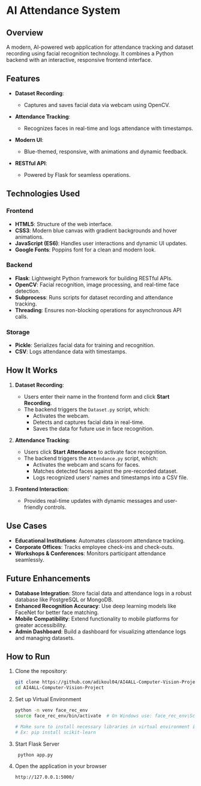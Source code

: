 # AI Attendance System

## Overview
A modern, AI-powered web application for attendance tracking and dataset recording using facial recognition technology. It combines a Python backend with an interactive, responsive frontend interface.

## Features

- **Dataset Recording**:  
  - Captures and saves facial data via webcam using OpenCV.

- **Attendance Tracking**:  
  - Recognizes faces in real-time and logs attendance with timestamps.

- **Modern UI**:  
  - Blue-themed, responsive, with animations and dynamic feedback.

- **RESTful API**:  
  - Powered by Flask for seamless operations.

## Technologies Used

### Frontend
- **HTML5**: Structure of the web interface.
- **CSS3**: Modern blue canvas with gradient backgrounds and hover animations.
- **JavaScript (ES6)**: Handles user interactions and dynamic UI updates.
- **Google Fonts**: Poppins font for a clean and modern look.

### Backend
- **Flask**: Lightweight Python framework for building RESTful APIs.
- **OpenCV**: Facial recognition, image processing, and real-time face detection.
- **Subprocess**: Runs scripts for dataset recording and attendance tracking.
- **Threading**: Ensures non-blocking operations for asynchronous API calls.

### Storage
- **Pickle**: Serializes facial data for training and recognition.
- **CSV**: Logs attendance data with timestamps.

## How It Works

1. **Dataset Recording**:
   - Users enter their name in the frontend form and click **Start Recording**.
   - The backend triggers the `Dataset.py` script, which:
     - Activates the webcam.
     - Detects and captures facial data in real-time.
     - Saves the data for future use in face recognition.

2. **Attendance Tracking**:
   - Users click **Start Attendance** to activate face recognition.
   - The backend triggers the `Attendance.py` script, which:
     - Activates the webcam and scans for faces.
     - Matches detected faces against the pre-recorded dataset.
     - Logs recognized users' names and timestamps into a CSV file.

3. **Frontend Interaction**:
   - Provides real-time updates with dynamic messages and user-friendly controls.

## Use Cases

- **Educational Institutions**: Automates classroom attendance tracking.
- **Corporate Offices**: Tracks employee check-ins and check-outs.
- **Workshops & Conferences**: Monitors participant attendance seamlessly.

## Future Enhancements

- **Database Integration**: Store facial data and attendance logs in a robust database like PostgreSQL or MongoDB.
- **Enhanced Recognition Accuracy**: Use deep learning models like FaceNet for better face matching.
- **Mobile Compatibility**: Extend functionality to mobile platforms for greater accessibility.
- **Admin Dashboard**: Build a dashboard for visualizing attendance logs and managing datasets.

## How to Run

1. Clone the repository:
   ```bash
   git clone https://github.com/adikoul04/AI4ALL-Computer-Vision-Project.git
   cd AI4ALL-Computer-Vision-Project
   ```

2. Set up Virtual Environment
   ```bash
   python -m venv face_rec_env
   source face_rec_env/bin/activate  # On Windows use: face_rec_env\Scripts\activate

   # Make sure to install necessary libraries in virtual environment if not installed
   # Ex: pip install scikit-learn
   ```
  
3. Start Flask Server
   ```bash
    python app.py
4. Open the application in your browser
   ```bash
   http://127.0.0.1:5000/
   ```
